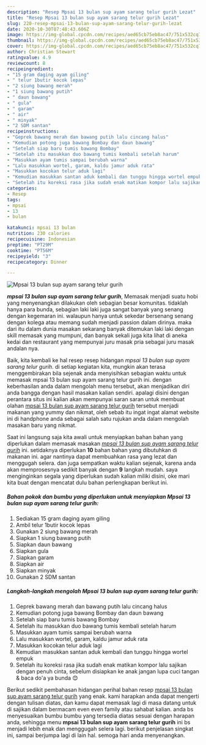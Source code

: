 ```yaml
---
description: "Resep Mpsai 13 bulan sup ayam sarang telur gurih Lezat"
title: "Resep Mpsai 13 bulan sup ayam sarang telur gurih Lezat"
slug: 220-resep-mpsai-13-bulan-sup-ayam-sarang-telur-gurih-lezat
date: 2020-10-30T07:48:43.606Z
image: https://img-global.cpcdn.com/recipes/aed65cb75eb8ac47/751x532cq70/mpsai-13-bulan-sup-ayam-sarang-telur-gurih-foto-resep-utama.jpg
thumbnail: https://img-global.cpcdn.com/recipes/aed65cb75eb8ac47/751x532cq70/mpsai-13-bulan-sup-ayam-sarang-telur-gurih-foto-resep-utama.jpg
cover: https://img-global.cpcdn.com/recipes/aed65cb75eb8ac47/751x532cq70/mpsai-13-bulan-sup-ayam-sarang-telur-gurih-foto-resep-utama.jpg
author: Christian Stewart
ratingvalue: 4.9
reviewcount: 8
recipeingredient:
- "15 gram daging ayam giling"
- " telur 1butir kocok lepas"
- "2 siung bawang merah"
- "1 siung bawang putih"
- " daun bawang"
- " gula"
- " garam"
- " air"
- " minyak"
- "2 SDM santan"
recipeinstructions:
- "Geprek bawang merah dan bawang putih lalu cincang halus"
- "Kemudian potong juga bawang Bombay dan daun bawang"
- "Setelah siap baru tumis bawang Bombay"
- "Setelah itu masukkan duo bawang tumis kembali setelah harum"
- "Masukkan ayam tumis sampai berubah warna"
- "Lalu masukkan wortel, garam, kaldu jamur aduk rata"
- "Masukkan kocokan telur aduk lagi"
- "Kemudian masukkan santan aduk kembali dan tunggu hingga wortel empuk"
- "Setelah itu koreksi rasa jika sudah enak matikan kompor lalu sajikan dengan penuh cinta, sebelum disiapkan ke anak jangan lupa cuci tangan &amp; baca do&#39;a ya bunda 😊"
categories:
- Resep
tags:
- mpsai
- 13
- bulan

katakunci: mpsai 13 bulan 
nutrition: 230 calories
recipecuisine: Indonesian
preptime: "PT29M"
cooktime: "PT56M"
recipeyield: "3"
recipecategory: Dinner

---
```



![Mpsai 13 bulan sup ayam sarang telur gurih](https://img-global.cpcdn.com/recipes/aed65cb75eb8ac47/751x532cq70/mpsai-13-bulan-sup-ayam-sarang-telur-gurih-foto-resep-utama.jpg)

<b><i>mpsai 13 bulan sup ayam sarang telur gurih</i></b>, Memasak menjadi suatu hobi yang menyenangkan dilakukan oleh sebagian besar komunitas. tidaklah hanya para bunda, sebagian laki laki juga sangat banyak yang senang dengan kegemaran ini. walaupun hanya untuk sekedar bersenang senang dengan kolega atau memang sudah menjadi passion dalam dirinya. maka dari itu dalam dunia masakan sekarang banyak ditemukan laki laki dengan skill memasak yang mumpuni, dan banyak sekali juga kita lihat di aneka kedai dan restaurant yang mempunyai juru masak pria sebagai juru masak andalan nya.



Baik, kita kembali ke hal resep resep hidangan <i>mpsai 13 bulan sup ayam sarang telur gurih</i>. di setiap kegiatan kita, mungkin akan terasa menggembirakan bila sejenak anda menyisihkan sebagian waktu untuk memasak mpsai 13 bulan sup ayam sarang telur gurih ini. dengan keberhasilan anda dalam mengolah menu tersebut, akan menjadikan diri anda bangga dengan hasil masakan kalian sendiri. apalagi disini dengan perantara situs ini kalian akan mempunyai saran saran untuk membuat olahan <u>mpsai 13 bulan sup ayam sarang telur gurih</u> tersebut menjadi makanan yang yummy dan nikmat, oleh sebab itu ingat ingat alamat website ini di handphone anda sebagai salah satu rujukan anda dalam mengolah masakan baru yang nikmat.


Saat ini langsung saja kita awali untuk menyiapkan bahan bahan yang diperlukan dalam memasak masakan <u><i>mpsai 13 bulan sup ayam sarang telur gurih</i></u> ini. setidaknya diperlukan <b>10</b> bahan bahan yang dibutuhkan di makanan ini. agar nantinya dapat membuahkan rasa yang lezat dan menggugah selera. dan juga sempatkan waktu kalian sejenak, karena anda akan memprosesnya sedikit banyak dengan <b>9</b> langkah mudah. saya menginginkan segala yang diperlukan sudah kalian miliki disini, oke mari kita buat dengan mencatat dulu bahan perlengkapan berikut ini.

<!--inarticleads1-->

##### Bahan pokok dan bumbu yang diperlukan untuk menyiapkan Mpsai 13 bulan sup ayam sarang telur gurih:

1. Sediakan 15 gram daging ayam giling
1. Ambil  telur 1butir kocok lepas
1. Gunakan 2 siung bawang merah
1. Siapkan 1 siung bawang putih
1. Siapkan  daun bawang
1. Siapkan  gula
1. Siapkan  garam
1. Siapkan  air
1. Siapkan  minyak
1. Gunakan 2 SDM santan




<!--inarticleads2-->

##### Langkah-langkah mengolah Mpsai 13 bulan sup ayam sarang telur gurih:

1. Geprek bawang merah dan bawang putih lalu cincang halus
1. Kemudian potong juga bawang Bombay dan daun bawang
1. Setelah siap baru tumis bawang Bombay
1. Setelah itu masukkan duo bawang tumis kembali setelah harum
1. Masukkan ayam tumis sampai berubah warna
1. Lalu masukkan wortel, garam, kaldu jamur aduk rata
1. Masukkan kocokan telur aduk lagi
1. Kemudian masukkan santan aduk kembali dan tunggu hingga wortel empuk
1. Setelah itu koreksi rasa jika sudah enak matikan kompor lalu sajikan dengan penuh cinta, sebelum disiapkan ke anak jangan lupa cuci tangan &amp; baca do&#39;a ya bunda 😊




Berikut sedikit pembahasan hidangan perihal bahan resep <u>mpsai 13 bulan sup ayam sarang telur gurih</u> yang enak. kami harapkan anda dapat mengerti dengan tulisan diatas, dan kamu dapat memasak lagi di masa datang untuk di sajikan dalam bermacam even even family atau sahabat kalian. anda bs menyesuaikan bumbu bumbu yang tersedia diatas sesuai dengan harapan anda, sehingga menu <b>mpsai 13 bulan sup ayam sarang telur gurih</b> ini bs menjadi lebih enak dan menggugah selera lagi. berikut penjelasan singkat ini, sampai berjumpa lagi di lain hal. semoga hari anda menyenangkan.
